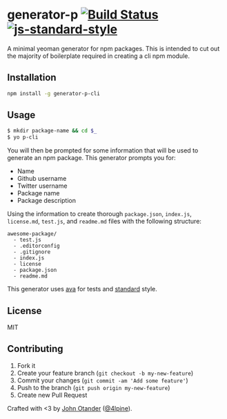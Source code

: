 # generator-p [![Build Status](https://secure.travis-ci.org/johnotander/generator-p.png?branch=master)](https://travis-ci.org/johnotander/generator-p) [![js-standard-style](https://img.shields.io/badge/code%20style-standard-brightgreen.svg?style=flat)](https://github.com/feross/standard)

A minimal yeoman generator for npm packages. This is intended to cut out the majority of boilerplate required in creating a cli npm module.

## Installation

```bash
npm install -g generator-p-cli
```

## Usage

```bash
$ mkdir package-name && cd $_
$ yo p-cli
```

You will then be prompted for some information that will be used to generate an npm package. This generator prompts you for:

  * Name
  * Github username
  * Twitter username
  * Package name
  * Package description

Using the information to create thorough `package.json`, `index.js`, `license.md`, `test.js`,
and `readme.md` files with the following structure:

```
awesome-package/
  - test.js
  - .editorconfig
  - .gitignore
  - index.js
  - license
  - package.json
  - readme.md
```

This generator uses [ava](https://github.com/sindresorhus/ava) for tests and [standard](https://github.com/feross/standard) style.

## License

MIT

## Contributing

1. Fork it
2. Create your feature branch (`git checkout -b my-new-feature`)
3. Commit your changes (`git commit -am 'Add some feature'`)
4. Push to the branch (`git push origin my-new-feature`)
5. Create new Pull Request

Crafted with <3 by [John Otander](http://johnotander.com) ([@4lpine](https://twitter.com/4lpine)).
